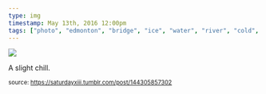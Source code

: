 ```yaml
---
type: img
timestamp: May 13th, 2016 12:00pm
tags: ["photo", "edmonton", "bridge", "ice", "water", "river", "cold", "photography"]
---
```

<img src="https://saturdayxiii.github.io/media/144305857302.jpg"/>

A slight chill.
 
      
      
  
<small>source: https://saturdayxiii.tumblr.com/post/144305857302</small>
